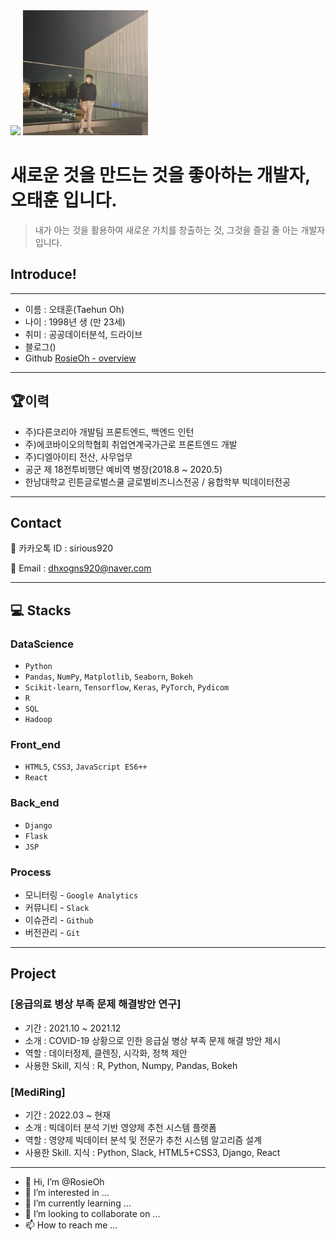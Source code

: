 <img src="https://img.shields.io/badge/[sirloin._._]-[1877F2]?style=flat-square&logo=[4. 로고명(아이콘명)]&logoColor=white"/>

<img width="200" alt="image" src="./image/image.jpeg"> 

# 새로운 것을 만드는 것을 좋아하는 개발자, 오태훈 입니다.
> 내가 아는 것을 활용하여 새로운 가치를 창출하는 것, 그것을 즐길 줄 아는 개발자 입니다.


## Introduce!

---
- 이름 : 오태훈(Taehun Oh)
- 나이 : 1998년 생 (만 23세)
- 취미 : 공공데이터분석, 드라이브
- 블로그()
- Github [RosieOh - overview](https://github.com/RosieOh)

---

## 🏆이력
- 주)다른코리아 개발팀 프론트엔드, 백엔드 인턴
- 주)에코바이오의학협회 취업연계국가근로 프론트엔드 개발
- 주)디엘아이티 전산, 사무업무
- 공군 제 18전투비행단 예비역 병장(2018.8 ~ 2020.5)
- 한남대학교 린튼글로벌스쿨 글로벌비즈니스전공 / 융합학부 빅데이터전공

---

## Contact
📱 카카오톡 ID : sirious920

📱 Email : dhxogns920@naver.com

---

## 💻 Stacks
### DataScience
- `Python`
- `Pandas`, `NumPy`, `Matplotlib`, `Seaborn`, `Bokeh`
- `Scikit-learn`, `Tensorflow`, `Keras`, `PyTorch`, `Pydicom`
- `R`
- `SQL`
- `Hadoop`


### Front_end

- `HTML5`, `CSS3`, `JavaScript ES6++`
- `React`


### Back_end

- `Django`
- `Flask`
- `JSP`

### Process

- 모니터링 - `Google Analytics`
- 커뮤니티 - `Slack`
- 이슈관리 - `Github`
- 버전관리 - `Git` 


---


## Project

### [응급의료 병상 부족 문제 해결방안 연구]
- 기간 : 2021.10 ~ 2021.12
- 소개 : COVID-19 상황으로 인한 응급실 병상 부족 문제 해결 방안 제시
- 역할 : 데이터정제, 클렌징, 시각화, 정책 제안
- 사용한 Skill, 지식 : R, Python, Numpy, Pandas, Bokeh

### [MediRing]
- 기간 : 2022.03 ~ 현재
- 소개 : 빅데이터 분석 기반 영양제 추천 시스템 플랫폼
- 역할 : 영양제 빅데이터 분석 및 전문가 추천 시스템 알고리즘 설계
- 사용한 Skill. 지식 : Python, Slack, HTML5+CSS3, Django, React


---

- 👋 Hi, I’m @RosieOh
- 👀 I’m interested in ...
- 🌱 I’m currently learning ...
- 💞️ I’m looking to collaborate on ...
- 📫 How to reach me ...

